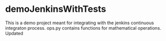 # demoJenkinsWithTests
This is a demo project meant for integrating with the jenkins continuous integraton process.
ops.py contains functions for mathematical operations.
Updated 
